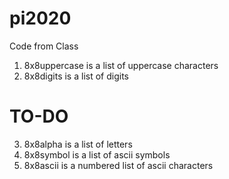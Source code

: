 # pi2020
Code from Class

1. 8x8uppercase is a list of uppercase characters
2. 8x8digits is a list of digits

# TO-DO

3. 8x8alpha is a list of letters
4. 8x8symbol is a list of ascii symbols
5. 8x8ascii is a numbered list of ascii characters
